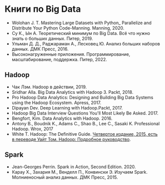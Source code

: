 # Книги по Big Data

- Wolohan J. T. Mastering Large Datasets with Python_ Parallelize and Distribute Your Python Code-Manning. Manning, 2020.
- Су К., Ын А. Теоретический минимум по Big Data. Всё что нужно знать о больших данных. Питер, 2019.
- Ульман Д. Д., Раджараман А., Лесковец Ю. Анализ больших наборов данных. ДМК Пресс, 2016.
- Высоконагруженные приложения. Программирование, масштабирование, поддержка. Питер, 2022.

## Hadoop

- Чак Лэм. Hadoop в действии, 2019.
- Sridhar Alla. Big Data Analytics with Hadoop 3. Packt, 2018.
- Pro Hadoop Data Analytics: Designing and Building Big Data Systems using the Hadoop Ecosystem. Apress, 2017.
- Dipayan Dev. Deep Learning with Hadoop.Packt, 2017.
- Hadoop Big Data Interview Questions You'll Most Likely Be Asked. 2017.
- Bengfort, Kim. Data Analytics with Hadoop. 2016.
- Antony B., Boudnik K., Adams C., Shao B., Lee C., Sasaki K. Professional Hadoop. Wrox, 2017
- White T. Hadoop: The Definitive Guide. [Четвертое издание, 2015, есть в переводе Уайт Том. Hadoop: Подробное руководство](https://grut-computing.com/HadoopBook.pdf).

## Spark

- Jean-Georges Perrin. Spark in Action, Second Edition. 2020.
- Карау Х., Захария М., Венделл П., Конвински Э. Изучаем Spark. Молниеносный анализ данных. ДМК Пресс, 2015.